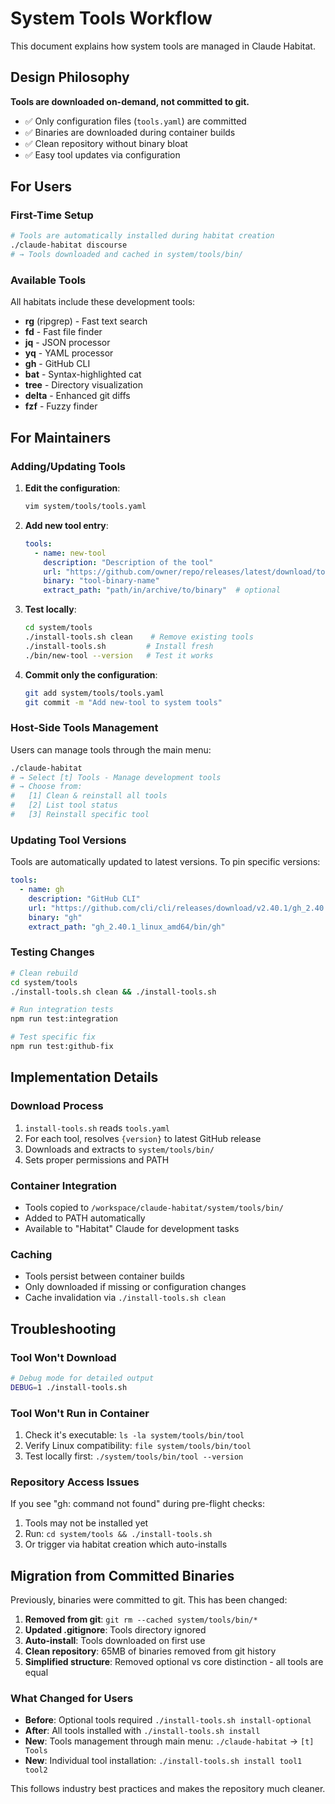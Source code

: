 # System Tools Workflow

This document explains how system tools are managed in Claude Habitat.

## Design Philosophy

**Tools are downloaded on-demand, not committed to git.**

- ✅ Only configuration files (`tools.yaml`) are committed
- ✅ Binaries are downloaded during container builds
- ✅ Clean repository without binary bloat
- ✅ Easy tool updates via configuration

## For Users

### First-Time Setup
```bash
# Tools are automatically installed during habitat creation
./claude-habitat discourse
# → Tools downloaded and cached in system/tools/bin/
```

### Available Tools
All habitats include these development tools:
- **rg** (ripgrep) - Fast text search
- **fd** - Fast file finder  
- **jq** - JSON processor
- **yq** - YAML processor
- **gh** - GitHub CLI
- **bat** - Syntax-highlighted cat
- **tree** - Directory visualization
- **delta** - Enhanced git diffs
- **fzf** - Fuzzy finder

## For Maintainers

### Adding/Updating Tools

1. **Edit the configuration**:
   ```bash
   vim system/tools/tools.yaml
   ```

2. **Add new tool entry**:
   ```yaml
   tools:
     - name: new-tool
       description: "Description of the tool"
       url: "https://github.com/owner/repo/releases/latest/download/tool-{version}-linux.tar.gz"
       binary: "tool-binary-name"
       extract_path: "path/in/archive/to/binary"  # optional
   ```

3. **Test locally**:
   ```bash
   cd system/tools
   ./install-tools.sh clean    # Remove existing tools
   ./install-tools.sh         # Install fresh
   ./bin/new-tool --version   # Test it works
   ```

4. **Commit only the configuration**:
   ```bash
   git add system/tools/tools.yaml
   git commit -m "Add new-tool to system tools"
   ```

### Host-Side Tools Management

Users can manage tools through the main menu:

```bash
./claude-habitat
# → Select [t] Tools - Manage development tools
# → Choose from:
#   [1] Clean & reinstall all tools
#   [2] List tool status  
#   [3] Reinstall specific tool
```

### Updating Tool Versions

Tools are automatically updated to latest versions. To pin specific versions:

```yaml
tools:
  - name: gh
    description: "GitHub CLI"
    url: "https://github.com/cli/cli/releases/download/v2.40.1/gh_2.40.1_linux_amd64.tar.gz"
    binary: "gh"
    extract_path: "gh_2.40.1_linux_amd64/bin/gh"
```

### Testing Changes

```bash
# Clean rebuild
cd system/tools
./install-tools.sh clean && ./install-tools.sh

# Run integration tests
npm run test:integration

# Test specific fix
npm run test:github-fix
```

## Implementation Details

### Download Process
1. `install-tools.sh` reads `tools.yaml`
2. For each tool, resolves `{version}` to latest GitHub release
3. Downloads and extracts to `system/tools/bin/`
4. Sets proper permissions and PATH

### Container Integration
- Tools copied to `/workspace/claude-habitat/system/tools/bin/`
- Added to PATH automatically
- Available to "Habitat" Claude for development tasks

### Caching
- Tools persist between container builds
- Only downloaded if missing or configuration changes
- Cache invalidation via `./install-tools.sh clean`

## Troubleshooting

### Tool Won't Download
```bash
# Debug mode for detailed output
DEBUG=1 ./install-tools.sh
```

### Tool Won't Run in Container
1. Check it's executable: `ls -la system/tools/bin/tool`
2. Verify Linux compatibility: `file system/tools/bin/tool`
3. Test locally first: `./system/tools/bin/tool --version`

### Repository Access Issues
If you see "gh: command not found" during pre-flight checks:
1. Tools may not be installed yet
2. Run: `cd system/tools && ./install-tools.sh`
3. Or trigger via habitat creation which auto-installs

## Migration from Committed Binaries

Previously, binaries were committed to git. This has been changed:

1. **Removed from git**: `git rm --cached system/tools/bin/*`
2. **Updated .gitignore**: Tools directory ignored
3. **Auto-install**: Tools downloaded on first use
4. **Clean repository**: 65MB of binaries removed from git history
5. **Simplified structure**: Removed optional vs core distinction - all tools are equal

### What Changed for Users

- **Before**: Optional tools required `./install-tools.sh install-optional`
- **After**: All tools installed with `./install-tools.sh install`
- **New**: Tools management through main menu: `./claude-habitat` → `[t] Tools`
- **New**: Individual tool installation: `./install-tools.sh install tool1 tool2`

This follows industry best practices and makes the repository much cleaner.